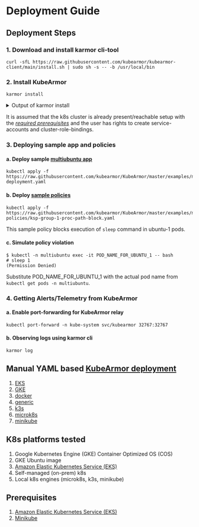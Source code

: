 # Deployment Guide

## Deployment Steps
### 1. Download and install karmor cli-tool
```
curl -sfL https://raw.githubusercontent.com/kubearmor/kubearmor-client/main/install.sh | sudo sh -s -- -b /usr/local/bin
```

### 2. Install KubeArmor
```
karmor install
```
<details>
  <summary>Output of karmor install</summary>

```
aws@pandora:~$ karmor install
Auto Detected Environment : docker
CRD kubearmorpolicies.security.kubearmor.com ...
CRD kubearmorhostpolicies.security.kubearmor.com ...
Service Account ...
Cluster Role Bindings ...
KubeArmor Relay Service ...
KubeArmor Relay Deployment ...
KubeArmor DaemonSet ...
KubeArmor Policy Manager Service ...
KubeArmor Policy Manager Deployment ...
KubeArmor Host Policy Manager Service ...
KubeArmor Host Policy Manager Deployment ...
```
</details>

It is assumed that the k8s cluster is already present/reachable setup with the [*required prerequisites*](#Prerequisites) and the user has rights to create service-accounts and cluster-role-bindings.

### 3. Deploying sample app and policies
   
#### a. Deploy sample [multiubuntu app](https://github.com/kubearmor/KubeArmor/blob/master/examples/multiubuntu.md)
```
kubectl apply -f https://raw.githubusercontent.com/kubearmor/KubeArmor/master/examples/multiubuntu/multiubuntu-deployment.yaml
```
#### b. Deploy [sample policies](https://github.com/kubearmor/KubeArmor/blob/master/getting-started/security_policy_examples.md)
```
kubectl apply -f https://raw.githubusercontent.com/kubearmor/KubeArmor/master/examples/multiubuntu/security-policies/ksp-group-1-proc-path-block.yaml
```
This sample policy blocks execution of `sleep` command in ubuntu-1 pods.
#### c. Simulate policy violation
```
$ kubectl -n multiubuntu exec -it POD_NAME_FOR_UBUNTU_1 -- bash
# sleep 1
(Permission Denied)
```
Substitute POD_NAME_FOR_UBUNTU_1 with the actual pod name from `kubectl get pods -n multiubuntu`.

### 4. Getting Alerts/Telemetry from KubeArmor
#### a. Enable port-forwarding for KubeArmor relay
```
kubectl port-forward -n kube-system svc/kubearmor 32767:32767
```
#### b. Observing logs using karmor cli
```
karmor log
```

## Manual YAML based [KubeArmor deployment](https://github.com/kubearmor/KubeArmor/tree/main/deployments)
1. [EKS](https://github.com/kubearmor/KubeArmor/tree/main/deployments/EKS)
2. [GKE](https://github.com/kubearmor/KubeArmor/tree/main/deployments/GKE)
3. [docker](https://github.com/kubearmor/KubeArmor/tree/main/deployments/docker)
4. [generic](https://github.com/kubearmor/KubeArmor/tree/main/deployments/generic)
5. [k3s](https://github.com/kubearmor/KubeArmor/tree/main/deployments/k3s)
6. [microk8s](https://github.com/kubearmor/KubeArmor/tree/main/deployments/microk8s)
7. [minikube](https://github.com/kubearmor/KubeArmor/tree/main/deployments/minikube)

## K8s platforms tested
1. Google Kubernetes Engine (GKE) Container Optimized OS (COS)
2. GKE Ubuntu image
3. [Amazon Elastic Kubernetes Service (EKS)](https://github.com/kubearmor/KubeArmor/tree/master/deployments/EKS)
4. Self-managed (on-prem) k8s
5. Local k8s engines (microk8s, k3s, minikube)

## Prerequisites
1. [Amazon Elastic Kubernetes Service (EKS)](https://github.com/kubearmor/KubeArmor/tree/master/deployments/EKS#prerequisite-for-the-deployment)
2. [Minikube](https://github.com/kubearmor/KubeArmor/tree/master/contribution/minikube#minikube-installation)
